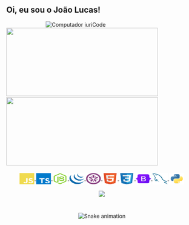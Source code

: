 ## Oi, eu sou o João Lucas! 

  
  <div>
  <img src="https://raw.githubusercontent.com/MicaelliMedeiros/micaellimedeiros/master/image/computer-illustration.png" min-width="400px" max-width="400px" width="400px" align="right" alt="Computador iuriCode">

<div align="left">
  <a href="https://github.com/joaolucasal">
  <img height="180em" min-width="400px" max-width="400px" width="400px" src="https://github-readme-stats.vercel.app/api?username=joaolucasal&show_icons=true&theme=aura&include_all_commits=true&count_private=true"/>
  <img height="180em" min-width="400px" max-width="400px" width="400px" src="https://github-readme-stats.vercel.app/api/top-langs/?username=joaolucasal&layout=compact&langs_count=7&theme=aura"/>
</div>
</div>

<div style="display: inline_block" align="center"><br>
  <img align="center" alt="Js" height="30" width="40" src="https://raw.githubusercontent.com/devicons/devicon/master/icons/javascript/javascript-plain.svg">
  <img align="center" alt="Js" height="30" width="40" src="https://raw.githubusercontent.com/devicons/devicon/master/icons/typescript/typescript-plain.svg">
  <img align="center" alt="Js" height="30" width="40" src="https://github.com/devicons/devicon/blob/master/icons/nodejs/nodejs-original.svg">
  <img align="center" alt="Jquery" height="30" width="40" src="https://github.com/devicons/devicon/blob/master/icons/jquery/jquery-original.svg">
  <img align="center" alt="Jasmine" height="30" width="40" src="https://github.com/devicons/devicon/blob/master/icons/jasmine/jasmine-plain.svg">
  <img align="center" alt="HTML" height="30" width="40" src="https://raw.githubusercontent.com/devicons/devicon/master/icons/html5/html5-original.svg">
  <img align="center" alt="CSS" height="30" width="40" src="https://raw.githubusercontent.com/devicons/devicon/master/icons/css3/css3-original.svg">
  <img align="center" alt="Bootstrap" height="30" width="40" src="https://github.com/devicons/devicon/blob/master/icons/bootstrap/bootstrap-original.svg">
  <img align="center" alt="SQL" height="30" width="40" src="https://github.com/devicons/devicon/blob/master/icons/mysql/mysql-original.svg">
  <img align="center" alt="SQL" height="30" width="40" src="https://github.com/devicons/devicon/blob/master/icons/python/python-original.svg">
</div>
  
<br>
<div align="center"> 
  <a href=" www.linkedin.com/in/joaolucasal" target="_blank"><img src="https://img.shields.io/badge/-LinkedIn-%230077B5?style=for-the-badge&logo=linkedin&logoColor=white" target="_blank"></a> 
 
  #
  
  
  
  ![Snake animation](https://github.com/joaolucasal/joaolucasal/blob/output/github-contribution-grid-snake.svg)
 
  
</div>
